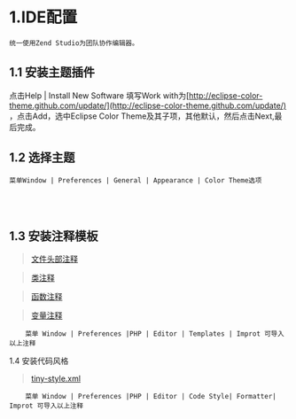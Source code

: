 1.IDE配置
====


    统一使用Zend Studio为团队协作编辑器。

1.1 安装主题插件
----
点击Help | Install New Software  填写Work with为[http://eclipse-color-theme.github.com/update/](http://eclipse-color-theme.github.com/update/) ，点击Add，选中Eclipse Color Theme及其子项，其他默认，然后点击Next,最后完成。

1.2 选择主题
---

    菜单Window | Preferences | General | Appearance | Color Theme选项

<br>
<br>

1.3 安装注释模板
----
> [文件头部注释](https://github.com/tinycn/tinyphp/blob/master/docs/%E7%BC%96%E7%A0%81%E8%A7%84%E8%8C%83/zend/templates_header.xml)

> [类注释](https://github.com/tinycn/tinyphp/blob/master/docs/%E7%BC%96%E7%A0%81%E8%A7%84%E8%8C%83/zend/templates_class.xml)

> [函数注释](https://github.com/tinycn/tinyphp/blob/master/docs/%E7%BC%96%E7%A0%81%E8%A7%84%E8%8C%83/zend/templates_func.xml)

> [变量注释](https://github.com/tinycn/tinyphp/blob/master/docs/%E7%BC%96%E7%A0%81%E8%A7%84%E8%8C%83/zend/templates_var.xml)

        菜单 Window | Preferences |PHP | Editor | Templates | Improt 可导入以上注释

1.4 安装代码风格

> [tiny-style.xml](https://github.com/tinycn/tinyphp/blob/master/docs/003-IDE%E9%85%8D%E7%BD%AE/tiny-style.xml)

        菜单 Window | Preferences |PHP | Editor | Code Style| Formatter| Improt 可导入以上注释
